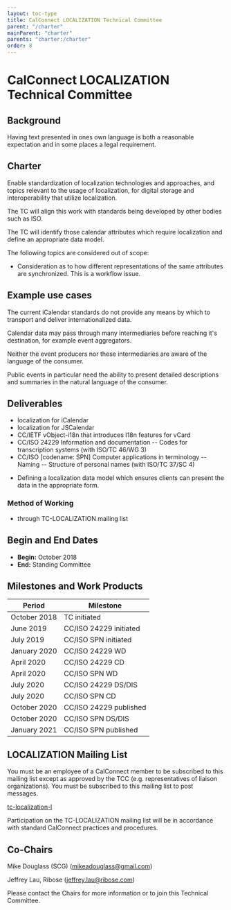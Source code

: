 ```yaml
---
layout: toc-type
title: CalConnect LOCALIZATION Technical Committee
parent: "/charter"
mainParent: "charter"
parents: "charter:/charter"
order: 8
---
```


# CalConnect LOCALIZATION Technical Committee

## Background

Having text presented in ones own language is both a reasonable expectation and
in some places a legal requirement.

## Charter

Enable standardization of localization technologies and approaches, and topics
relevant to the usage of localization, for digital storage and interoperability
that utilize localization.

The TC will align this work with standards being developed by other bodies such
as ISO.

The TC will identify those calendar attributes which require localization and
define an appropriate data model.

The following topics are considered out of scope:

- Consideration as to how different representations of the same attributes are
  synchronized. This is a workflow issue.

## Example use cases

The current iCalendar standards do not provide any means by which to transport
and deliver internationalized data.

Calendar data may pass through many intermediaries before reaching it's
destination, for example event aggregators.

Neither the event producers nor these intermediaries are aware of the language
of the consumer.

Public events in particular need the ability to present detailed descriptions
and summaries in the natural language of the consumer.

## Deliverables

- localization for iCalendar
- localization for JSCalendar
- CC/IETF vObject-i18n that introduces I18n features for vCard
- CC/ISO 24229 Information and documentation -- Codes for transcription systems (with ISO/TC 46/WG 3)
- CC/ISO [codename: SPN] Computer applications in terminology -- Naming --
  Structure of personal names (with ISO/TC 37/SC 4)
<!-- - Representation of localized objects and text with ISO/TC 37/SC 5 -->
- Defining a localization data model which ensures clients can present the data
  in the appropriate form.


### Method of Working

- through TC-LOCALIZATION mailing list

## Begin and End Dates

* **Begin:** October 2018
* **End:** Standing Committee

## Milestones and Work Products

| Period       | Milestone    |
| ---          | ---          |
| October 2018 | TC initiated |
| June 2019 | CC/ISO 24229 initiated |
| July 2019 | CC/ISO SPN initiated |
| January 2020 | CC/ISO 24229 WD |
| April 2020 | CC/ISO 24229 CD |
| April 2020 | CC/ISO SPN WD |
| July 2020 | CC/ISO 24229 DS/DIS |
| July 2020 | CC/ISO SPN CD |
| October 2020 | CC/ISO 24229 published |
| October 2020 | CC/ISO SPN DS/DIS |
| January 2021 | CC/ISO SPN published |

## LOCALIZATION Mailing List

You must be an employee of a CalConnect member to be subscribed to this mailing
list except as approved by the TCC (e.g. representatives of liaison
organizations).  You must be subscribed to this mailing list to post messages.

[tc-localization-l](mailto:tc-localization-l@lists.calconnect.org)

Participation on the TC-LOCALIZATION mailing list will be in accordance with
standard CalConnect practices and procedures.

## Co-Chairs

Mike Douglass (SCG) ([mikeadouglass@gmail.com](mailto:mikeadouglass@gmail.com))

Jeffrey Lau, Ribose ([jeffrey.lau@ribose.com](mailto:jeffrey.lau@ribose.com))

Please contact the Chairs for more information or to join this Technical
Committee.
